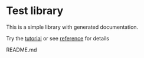 <!--
  This document was generated from src/docs/README.md 
-->

# Test library

This is a simple library with generated documentation.

Try the [tutorial](.docs/tutorial.md) or see [reference](.docs/reference.md) for details

README.md
